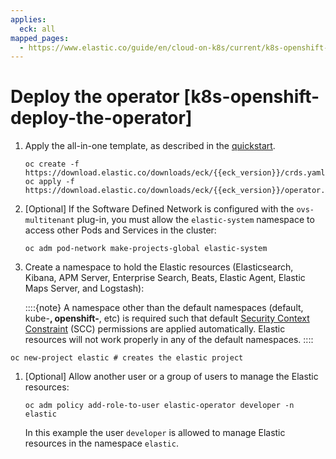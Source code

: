 ```yaml
---
applies:
  eck: all
mapped_pages:
  - https://www.elastic.co/guide/en/cloud-on-k8s/current/k8s-openshift-deploy-the-operator.html
---
```


# Deploy the operator [k8s-openshift-deploy-the-operator]

1. Apply the all-in-one template, as described in the [quickstart](deploy-an-orchestrator.md).

    ```shell
    oc create -f https://download.elastic.co/downloads/eck/{{eck_version}}/crds.yaml
    oc apply -f https://download.elastic.co/downloads/eck/{{eck_version}}/operator.yaml
    ```

2. [Optional] If the Software Defined Network is configured with the `ovs-multitenant` plug-in, you must allow the `elastic-system` namespace to access other Pods and Services in the cluster:

    ```shell
    oc adm pod-network make-projects-global elastic-system
    ```

3. Create a namespace to hold the Elastic resources (Elasticsearch, Kibana, APM Server, Enterprise Search, Beats, Elastic Agent, Elastic Maps Server, and Logstash):

    ::::{note} 
    A namespace other than the default namespaces (default, kube-**, openshift-**, etc) is required such that default [Security Context Constraint](https://docs.openshift.com/container-platform/4.12/authentication/managing-security-context-constraints.md) (SCC) permissions are applied automatically. Elastic resources will not work properly in any of the default namespaces.
    ::::


```shell
oc new-project elastic # creates the elastic project
```

1. [Optional] Allow another user or a group of users to manage the Elastic resources:

    ```shell
    oc adm policy add-role-to-user elastic-operator developer -n elastic
    ```

    In this example the user `developer` is allowed to manage Elastic resources in the namespace `elastic`.


